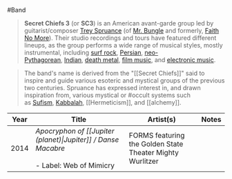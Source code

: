#Band 
> **Secret Chiefs 3** (or **SC3**) is an American avant-garde group led by guitarist/composer [Trey Spruance](https://en.wikipedia.org/wiki/Trey_Spruance "Trey Spruance") (of [Mr. Bungle](https://en.wikipedia.org/wiki/Mr._Bungle "Mr. Bungle") and formerly, [Faith No More](https://en.wikipedia.org/wiki/Faith_No_More "Faith No More")). Their studio recordings and tours have featured different lineups, as the group performs a wide range of musical styles, mostly instrumental, including [surf rock](https://en.wikipedia.org/wiki/Surf_rock "Surf rock"), [Persian](https://en.wikipedia.org/wiki/Persian_traditional_music "Persian traditional music"), [neo-Pythagorean](https://en.wikipedia.org/wiki/Neopythagoreanism "Neopythagoreanism"), [Indian](https://en.wikipedia.org/wiki/Music_of_India "Music of India"), [death metal](https://en.wikipedia.org/wiki/Death_metal "Death metal"), [film music](https://en.wikipedia.org/wiki/Film_music "Film music"), and [electronic music](https://en.wikipedia.org/wiki/Electronic_music "Electronic music").

>  The band's name is derived from the "[[Secret Chiefs]]" said to inspire and guide various esoteric and mystical groups of the previous two centuries. Spruance has expressed interest in, and drawn inspiration from, various mystical or #occult systems such as [Sufism](https://en.wikipedia.org/wiki/Sufism "Sufism"), [Kabbalah](https://en.wikipedia.org/wiki/Kabbalah "Kabbalah"), [[Hermeticism]], and [[alchemy]].

|Year|Title|Artist(s)|Notes|
|---|---|---|---|
|2014|_Apocryphon of [[Jupiter (planet)\|Jupiter]] / Danse Macabre_<br><br>- Label: Web of Mimicry|FORMS featuring the Golden State Theater Mighty Wurlitzer|

